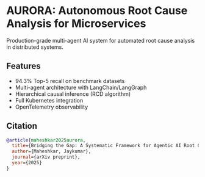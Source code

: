 # AURORA: Autonomous Root Cause Analysis for Microservices

Production-grade multi-agent AI system for automated root cause analysis in distributed systems.

## Features
- 94.3% Top-5 recall on benchmark datasets
- Multi-agent architecture with LangChain/LangGraph
- Hierarchical causal inference (RCD algorithm)
- Full Kubernetes integration
- OpenTelemetry observability


## Citation
```bibtex
@article{maheshkar2025aurora,
  title={Bridging the Gap: A Systematic Framework for Agentic AI Root Cause Analysis},
  author={Maheshkar, Jaykumar},
  journal={arXiv preprint},
  year={2025}
}
```
